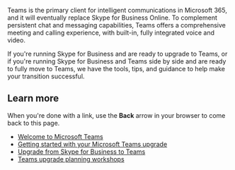 Teams is the primary client for intelligent communications in Microsoft 365, and it will eventually replace Skype for Business Online. To complement persistent chat and messaging capabilities, Teams offers a comprehensive meeting and calling experience, with built-in, fully integrated voice and video.

If you're running Skype for Business and are ready to upgrade to Teams, or if you're running Skype for Business and Teams side by side and are ready to fully move to Teams, we have the tools, tips, and guidance to help make your transition successful.

## Learn more

When you're done with a link, use the **Back** arrow in your browser to come back to this page.

- [Welcome to Microsoft Teams](/MicrosoftTeams/teams-overview)
- [Getting started with your Microsoft Teams upgrade](/MicrosoftTeams/upgrade-start-here)
- [Upgrade from Skype for Business to Teams](/MicrosoftTeams/upgrade-to-teams-execute-skypeforbusinesshybridonprem)
- [Teams upgrade planning workshops](/MicrosoftTeams/upgrade-workshops-landing-page)
